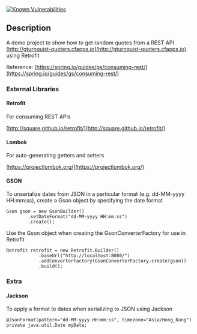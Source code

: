 [![Known Vulnerabilities](https://snyk.io/test/github/ocinpp/retrofit-rest-quotes/badge.svg?targetFile=pom.xml)](https://snyk.io/test/github/ocinpp/retrofit-rest-quotes?targetFile=pom.xml)

## Description

A demo project to show how to get random quotes from a REST API [http://gturnquist-quoters.cfapps.io](http://gturnquist-quoters.cfapps.io) using Retrofit

Reference: 
[https://spring.io/guides/gs/consuming-rest/](https://spring.io/guides/gs/consuming-rest/)

### External Libraries

#### Retrofit 

For consuming REST APIs

[http://square.github.io/retrofit/](http://square.github.io/retrofit/)

#### Lombok 

For auto-generating getters and setters

[https://projectlombok.org/](https://projectlombok.org/)

#### GSON

 To unserialize dates from JSON in a particular format (e.g. dd-MM-yyyy HH:mm:ss), create a Gson object by specifying the date format  
 
	Gson gson = new GsonBuilder()
			.setDateFormat("dd-MM-yyyy HH:mm:ss")
			.create();
		
 Use the Gson object when creating the GsonConverterFactory	for use in Retrofit
		
	Retrofit retrofit = new Retrofit.Builder()
				.baseUrl("http://localhost:8080/")							
				.addConverterFactory(GsonConverterFactory.create(gson))
				.build();
							
### Extra

#### Jackson

To apply a format to dates when serializing to  JSON using Jackson 

	@JsonFormat(pattern="dd-MM-yyyy HH:mm:ss", timezone="Asia/Hong_Kong")
	private java.util.Date myDate;							

